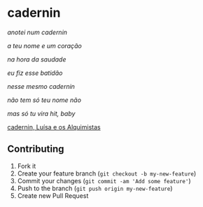 # cadernin

_anotei num cadernin_

_a teu nome e um coração_

_na hora da saudade_

_eu fiz esse batidão_

_nesse mesmo cadernin_

_não tem só teu nome não_

_mas só tu vira hit, baby_

[cadernin, Luísa e os Alquimistas](https://www.youtube.com/watch?v=KzkZOEd7vWg)

## Contributing

1. Fork it
2. Create your feature branch (`git checkout -b my-new-feature`)
3. Commit your changes (`git commit -am 'Add some feature'`)
4. Push to the branch (`git push origin my-new-feature`)
5. Create new Pull Request
